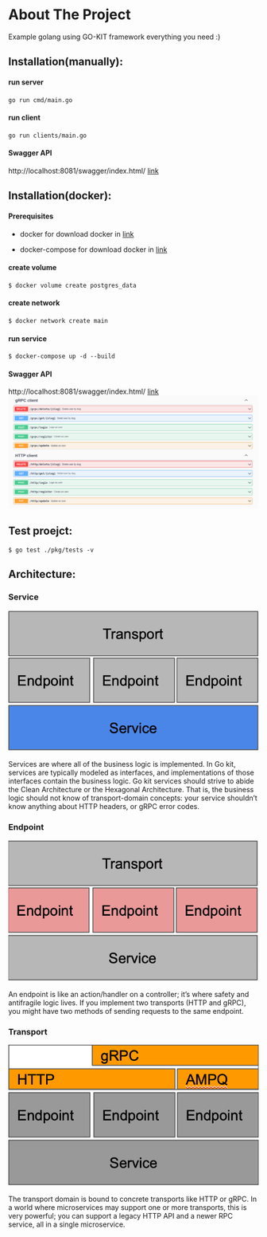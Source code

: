 # About The Project
Example golang using GO-KIT framework everything you need :)

## Installation(manually):

   #### run server

    go run cmd/main.go


   #### run client

    go run clients/main.go
    
   #### Swagger API

http://localhost:8081/swagger/index.html/ [link](http://localhost:8081/swagger/index.html)

## Installation(docker):
   #### Prerequisites
   - docker
      for download docker in [link](https://docs.docker.com/engine/install/)

   - docker-compose
      for download docker in [link](https://docs.docker.com/compose/install/)
  
   #### create volume

    $ docker volume create postgres_data
   
   #### create network
   
    $ docker network create main
   
   #### run service 
 
    $ docker-compose up -d --build

   #### Swagger API

http://localhost:8081/swagger/index.html/ [link](http://localhost:8081/swagger/index.html/)
![annual_sales](images/swagger.png)

## Test proejct:

    $ go test ./pkg/tests -v

## Architecture:

### Service
![annual_sales](images/gokit_service.png)

Services are where all of the business logic is implemented. In Go kit, services are typically modeled as interfaces, and implementations of those interfaces contain the business logic. Go kit services should strive to abide the Clean Architecture or the Hexagonal Architecture. That is, the business logic should not know of transport-domain concepts: your service shouldn’t know anything about HTTP headers, or gRPC error codes.

### Endpoint
![annual_sales](images/gokit_endpoint.png)

An endpoint is like an action/handler on a controller; it’s where safety and antifragile logic lives. If you implement two transports (HTTP and gRPC), you might have two methods of sending requests to the same endpoint.

### Transport
![annual_sales](images/gokit_transport.png)

The transport domain is bound to concrete transports like HTTP or gRPC. In a world where microservices may support one or more transports, this is very powerful; you can support a legacy HTTP API and a newer RPC service, all in a single microservice.
